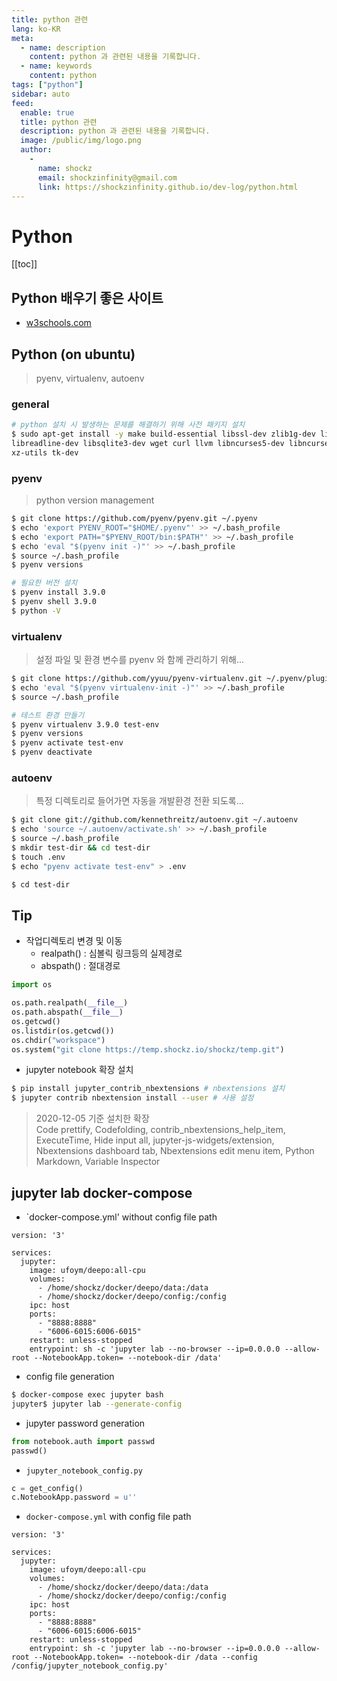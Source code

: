 ```yaml
---
title: python 관련
lang: ko-KR
meta:
  - name: description
    content: python 과 관련된 내용을 기록합니다.
  - name: keywords
    content: python
tags: ["python"]
sidebar: auto
feed:
  enable: true
  title: python 관련
  description: python 과 관련된 내용을 기록합니다.
  image: /public/img/logo.png
  author:
    -
      name: shockz
      email: shockzinfinity@gmail.com
      link: https://shockzinfinity.github.io/dev-log/python.html
---
```


# Python

<TagLinks />

[[toc]]

## Python 배우기 좋은 사이트

- [w3schools.com](https://www.w3schools.com/python/)

## Python (on ubuntu)
> pyenv, virtualenv, autoenv

### general

```bash
# python 설치 시 발생하는 문제를 해결하기 위해 사전 패키지 설치
$ sudo apt-get install -y make build-essential libssl-dev zlib1g-dev libbz2-dev \
libreadline-dev libsqlite3-dev wget curl llvm libncurses5-dev libncursesw5-dev \
xz-utils tk-dev
```

### pyenv
> python version management

```bash
$ git clone https://github.com/pyenv/pyenv.git ~/.pyenv
$ echo 'export PYENV_ROOT="$HOME/.pyenv"' >> ~/.bash_profile
$ echo 'export PATH="$PYENV_ROOT/bin:$PATH"' >> ~/.bash_profile
$ echo 'eval "$(pyenv init -)"' >> ~/.bash_profile
$ source ~/.bash_profile
$ pyenv versions

# 필요한 버전 설치
$ pyenv install 3.9.0
$ pyenv shell 3.9.0
$ python -V
```

### virtualenv
> 설정 파일 및 환경 변수를 pyenv 와 함께 관리하기 위해...

```bash
$ git clone https://github.com/yyuu/pyenv-virtualenv.git ~/.pyenv/plugins/pyenv-virtualenv
$ echo 'eval "$(pyenv virtualenv-init -)"' >> ~/.bash_profile
$ source ~/.bash_profile

# 테스트 환경 만들기
$ pyenv virtualenv 3.9.0 test-env
$ pyenv versions
$ pyenv activate test-env
$ pyenv deactivate
```

### autoenv
> 특정 디렉토리로 들어가면 자동을 개발환경 전환 되도록...

```bash
$ git clone git://github.com/kennethreitz/autoenv.git ~/.autoenv
$ echo 'source ~/.autoenv/activate.sh' >> ~/.bash_profile
$ source ~/.bash_profile
$ mkdir test-dir && cd test-dir
$ touch .env
$ echo "pyenv activate test-env" > .env

$ cd test-dir
```

## Tip

- 작업디렉토리 변경 및 이동
  - realpath() : 심볼릭 링크등의 실제경로
  - abspath() : 절대경로
```python
import os

os.path.realpath(__file__)
os.path.abspath(__file__)
os.getcwd()
os.listdir(os.getcwd())
os.chdir("workspace")
os.system("git clone https://temp.shockz.io/shockz/temp.git")
```

- jupyter notebook 확장 설치
```bash
$ pip install jupyter_contrib_nbextensions # nbextensions 설치
$ jupyter contrib nbextension install --user # 사용 설정
```
> 2020-12-05 기준 설치한 확장  
> Code prettify, Codefolding, contrib_nbextensions_help_item, ExecuteTime, Hide input all, jupyter-js-widgets/extension, Nbextensions dashboard tab, Nbextensions edit menu item, Python Markdown, Variable Inspector

## jupyter lab docker-compose

- `docker-compose.yml' without config file path
```docker
version: '3'

services:
  jupyter:
    image: ufoym/deepo:all-cpu
    volumes:
      - /home/shockz/docker/deepo/data:/data
      - /home/shockz/docker/deepo/config:/config
    ipc: host
    ports:
      - "8888:8888"
      - "6006-6015:6006-6015"
    restart: unless-stopped
    entrypoint: sh -c 'jupyter lab --no-browser --ip=0.0.0.0 --allow-root --NotebookApp.token= --notebook-dir /data'
```
- config file generation
```bash
$ docker-compose exec jupyter bash
jupyter$ jupyter lab --generate-config
```
- jupyter password generation
```python
from notebook.auth import passwd
passwd()

```
- `jupyter_notebook_config.py`
```python
c = get_config()
c.NotebookApp.password = u''
```
- `docker-compose.yml` with config file path
```docker
version: '3'

services:
  jupyter:
    image: ufoym/deepo:all-cpu
    volumes:
      - /home/shockz/docker/deepo/data:/data
      - /home/shockz/docker/deepo/config:/config
    ipc: host
    ports:
      - "8888:8888"
      - "6006-6015:6006-6015"
    restart: unless-stopped
    entrypoint: sh -c 'jupyter lab --no-browser --ip=0.0.0.0 --allow-root --NotebookApp.token= --notebook-dir /data --config /config/jupyter_notebook_config.py'
```

